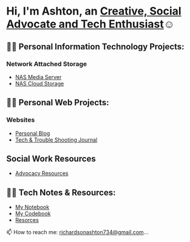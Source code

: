 <h1>Hi, I'm Ashton, an <a href="https://www.linkedin.com/in/ashton-najee-mckeith-richardson-65782b22a/"> Creative, Social Advocate and Tech Enthusiast</a>☺</h1>

## 👨‍💻 Personal Information Technology Projects:


### Network Attached Storage 

  - [NAS Media Server](https://github.com/AshtonRichards/config-ad)
  - [NAS Cloud Storage](https://github.com/AshtonRichards/config-ad)


## 👨‍💻 Personal Web Projects:

### Websites

  - [Personal Blog](https://github.com/AshtonRichards/AshtonRichards/edit/main/README.md)
  - [Tech & Trouble Shooting Journal](https://ashtonrichardson.com/)


## Social Work Resources

  - [Advocacy Resources](https://github.com/AshtonRichards/Advocacy-Resources)
  

## 👨‍💻 Tech Notes & Resources:

- [My Notebook](https://github.com/AshtonRichards/Notes)
- [My Codebook]()
- [Resorces](https://github.com/AshtonRichards/Resources)

📫 How to reach me: richardsonashton734@gmail.com...

<!---
AshtonRichards/AshtonRichards is a ✨ special ✨ repository because its `README.md` (this file) appears on your GitHub profile.
You can click the Preview link to take a look at your changes.
--->
